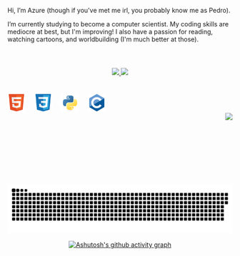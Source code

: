 Hi, I’m Azure (though if you've met me irl, you probably know me as Pedro).

I’m currently studying to become a computer scientist. My coding skills are mediocre at best, but I'm improving!
I also have a passion for reading, watching cartoons, and worldbuilding (I'm much better at those).

#
</br>
<div align="center">
  <a href="https://github.com/AzurePi">
    <img height="170em" src="https://github-readme-stats.vercel.app/api?username=AzurePi&show_icons=true&include_all_commits=true&count_private=true&border_radius=2em&title_color=8700d6&border_color=00a3a3&text_color=00a3a3&icon_color=ee6260&bg_color=200e24"/>
    <img height="170em" src="https://github-readme-stats.vercel.app/api/top-langs/?username=AzurePi&layout=compact&langs_count=8&title_color=8700d6&border_color=00a3a3&text_color=00a3a3&bg_color=0,200e24,0d0d3a,0d0d3a&border_radius=2em&exclude_repo=Calculus"/>
  </a>
</div>

#

<div>
  <img style="padding:0 1rem 0 0" height="40" src="https://raw.githubusercontent.com/devicons/devicon/master/icons/html5/html5-original.svg">
  <img style="padding:0 1rem 0 0" height="40" src="https://raw.githubusercontent.com/devicons/devicon/master/icons/css3/css3-original.svg">
  <img style="padding:0 1rem 0 0" height="40" src="https://raw.githubusercontent.com/devicons/devicon/master/icons/python/python-original.svg">
  <img style="padding:0 1rem 0 0" height="40" src="https://raw.githubusercontent.com/devicons/devicon/master/icons/c/c-original.svg">
</div>
<img align="right" height="160em" src="https://quotes-github-readme.vercel.app/api?type=horizontal&theme=radical">




<div align="center">

![Snake animation](https://github.com/AzurePi/AzurePi/blob/output/github-contribution-grid-snake.svg)
  
[![Ashutosh's github activity graph](https://github-readme-activity-graph.cyclic.app/graph?username=AzurePi&theme=redical&hide_border=true)](https://github.com/ashutosh00710/github-readme-activity-graph)
  
</div>
